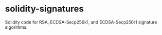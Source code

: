 # solidity-signatures

Solidity code for RSA, ECDSA-Secp256k1, and ECDSA-Secp256r1 signature algorithms.

